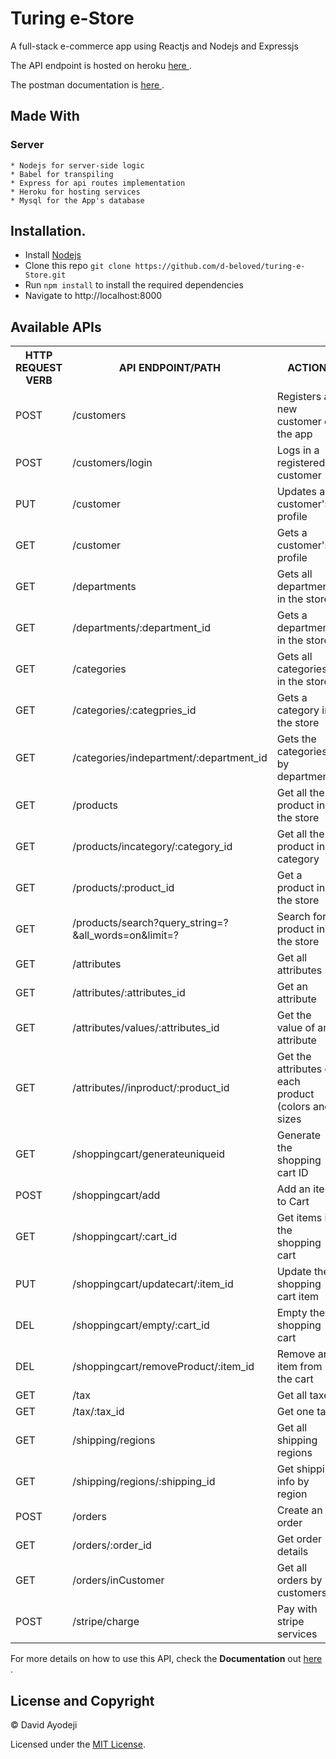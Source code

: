 # Turing e-Store

A full-stack e-commerce app using Reactjs and Nodejs and Expressjs


The API endpoint is hosted on heroku [ here ](https://ayo-turing-shop.herokuapp.com/).

The postman documentation is [ here ](https://documenter.getpostman.com/view/5092825/S1TZyFpL?version=latest).

## Made With
  ### Server
    * Nodejs for server-side logic
    * Babel for transpiling
    * Express for api routes implementation
    * Heroku for hosting services
    * Mysql for the App's database

## Installation.
  * Install [Nodejs](https://nodejs.org/en/download/)
  * Clone this repo ``` git clone https://github.com/d-beloved/turing-e-Store.git ```
  * Run ```npm install``` to install the required dependencies
  * Navigate to http://localhost:8000


## Available APIs
<table>
  <tr>
      <th>HTTP REQUEST VERB</th>
      <th>API ENDPOINT/PATH</th>
      <th>ACTION</th>
  </tr>
  <tr>
      <td>POST</td>
      <td>/customers</td>
      <td>Registers a new customer on the app</td>
  </tr>
  <tr>
      <td>POST</td>
      <td>/customers/login</td>
      <td>Logs in a registered customer</td>
  </tr>
  <tr>
      <td>PUT</td>
      <td>/customer</td>
      <td>Updates a customer's profile</td>
  </tr>
  <tr>
      <td>GET</td>
      <td>/customer</td>
      <td>Gets a customer's profile</td>
  </tr>
  <tr>
      <td>GET</td>
      <td>/departments</td>
      <td>Gets all departments in the store</td>
  </tr>
  <tr>
      <td>GET</td>
      <td>/departments/:department_id</td>
      <td>Gets a department in the store</td>
  </tr>
  <tr>
      <td>GET</td>
      <td>/categories</td>
      <td>Gets all categories in the store</td>
  </tr>
  <tr>
      <td>GET</td>
      <td>/categories/:categpries_id</td>
      <td>Gets a category in the store</td>
  </tr>
  <tr>
      <td>GET</td>
      <td>/categories/indepartment/:department_id</td>
      <td>Gets the categories by department</td>
  </tr>
  <tr>
      <td>GET</td>
      <td>/products</td>
      <td>Get all the product in the store</td>
  </tr>
  <tr>
      <td>GET</td>
      <td>/products/incategory/:category_id</td>
      <td>Get all the product in a category</td>
  </tr>
  <tr>
      <td>GET</td>
      <td>/products/:product_id</td>
      <td>Get a product in the store</td>
  </tr>
  <tr>
      <td>GET</td>
      <td>/products/search?query_string=?&all_words=on&limit=?</td>
      <td>Search for a product in the store</td>
  </tr>
  <tr>
      <td>GET</td>
      <td>/attributes</td>
      <td>Get all attributes</td>
  </tr>
  <tr>
      <td>GET</td>
      <td>/attributes/:attributes_id</td>
      <td>Get an attribute</td>
  </tr>
  <tr>
      <td>GET</td>
      <td>/attributes/values/:attributes_id</td>
      <td>Get the value of an attribute</td>
  </tr>
  <tr>
      <td>GET</td>
      <td>/attributes//inproduct/:product_id</td>
      <td>Get the attributes of each product (colors and sizes</td>
  </tr>
  <tr>
      <td>GET</td>
      <td>/shoppingcart/generateuniqueid</td>
      <td>Generate the shopping cart ID</td>
  </tr>
  <tr>
      <td>POST</td>
      <td>/shoppingcart/add</td>
      <td>Add an item to Cart</td>
  </tr>
  <tr>
      <td>GET</td>
      <td>/shoppingcart/:cart_id</td>
      <td>Get items in the shopping cart</td>
  </tr>
  <tr>
      <td>PUT</td>
      <td>/shoppingcart/updatecart/:item_id</td>
      <td>Update the shopping cart item</td>
  </tr>
  <tr>
      <td>DEL</td>
      <td>/shoppingcart/empty/:cart_id</td>
      <td>Empty the shopping cart</td>
  </tr>
  <tr>
      <td>DEL</td>
      <td>/shoppingcart/removeProduct/:item_id</td>
      <td>Remove an item from the cart</td>
  </tr>
  <tr>
      <td>GET</td>
      <td>/tax</td>
      <td>Get all taxes</td>
  </tr>
  <tr>
      <td>GET</td>
      <td>/tax/:tax_id</td>
      <td>Get one tax</td>
  </tr>
  <tr>
      <td>GET</td>
      <td>/shipping/regions</td>
      <td>Get all shipping regions</td>
  </tr>
  <tr>
      <td>GET</td>
      <td>/shipping/regions/:shipping_id</td>
      <td>Get shipping info by region</td>
  </tr>
  <tr>
      <td>POST</td>
      <td>/orders</td>
      <td>Create an order</td>
  </tr>
  <tr>
      <td>GET</td>
      <td>/orders/:order_id</td>
      <td>Get order details</td>
  </tr>
  <tr>
      <td>GET</td>
      <td>/orders/inCustomer</td>
      <td>Get all orders by customers</td>
  </tr>
  <tr>
      <td>POST</td>
      <td>/stripe/charge</td>
      <td>Pay with stripe services</td>
  </tr>
</table>

For more details on how to use this API, check the **Documentation** out [ here ](https://documenter.getpostman.com/view/5092825/S1TZyFpL?version=latest).

## License and Copyright
&copy; David Ayodeji

Licensed under the [MIT License](LICENSE).

